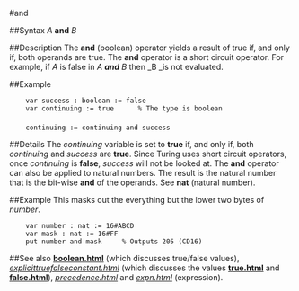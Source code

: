
#and

##Syntax
_A_ **and** _B_



##Description
The **and** (boolean) operator yields a result of true if, and only if, both operands are true. The **and** operator is a short circuit operator. For example, if _A_ is false in _A _**and**_ B_ then _B _is not evaluated.



##Example



        var success : boolean := false
        var continuing := true      % The type is boolean
        
        continuing := continuing and success
##Details
The _continuing_ variable is set to **true** if, and only if, both _continuing_ and _success_ are **true**. Since Turing uses short circuit operators, once _continuing_ is **false**, _success_ will not be looked at.
The **and** operator can also be applied to natural numbers. The result is the natural number that is the bit-wise **and** of the operands. See **nat** (natural number).



##Example
This masks out the everything but the lower two bytes of _number_.


        var number : nat := 16#ABCD
        var mask : nat := 16#FF
        put number and mask     % Outputs 205 (CD16)
##See also
**[boolean.html](boolean)** (which discusses true/false values), _[explicittruefalseconstant.html](explicitTrueFalseConstant)_ (which discusses the values **[true.html](true)** and **[false.html](false)**), _[precedence.html](precedence)_ and _[expn.html](expn)_ (expression).


